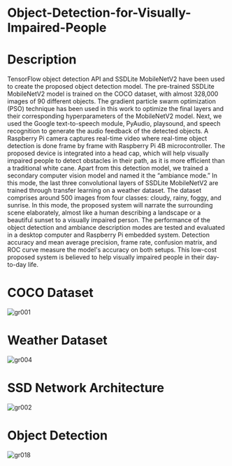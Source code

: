 # Object-Detection-for-Visually-Impaired-People

# Description
TensorFlow object detection API and SSDLite MobileNetV2 have been used to create the proposed object detection model. The pre-trained SSDLite MobileNetV2 model is trained on the COCO dataset, with almost 328,000 images of 90 different objects. The gradient particle swarm optimization (PSO) technique has been used in this work to optimize the final layers and their corresponding hyperparameters of the MobileNetV2 model. Next, we used the Google text-to-speech module, PyAudio, playsound, and speech recognition to generate the audio feedback of the detected objects. A Raspberry Pi camera captures real-time video where real-time object detection is done frame by frame with Raspberry Pi 4B microcontroller. The proposed device is integrated into a head cap, which will help visually impaired people to detect obstacles in their path, as it is more efficient than a traditional white cane. Apart from this detection model, we trained a secondary computer vision model and named it the “ambiance mode.” In this mode, the last three convolutional layers of SSDLite MobileNetV2 are trained through transfer learning on a weather dataset. The dataset comprises around 500 images from four classes: cloudy, rainy, foggy, and sunrise. In this mode, the proposed system will narrate the surrounding scene elaborately, almost like a human describing a landscape or a beautiful sunset to a visually impaired person. The performance of the object detection and ambiance description modes are tested and evaluated in a desktop computer and Raspberry Pi embedded system. Detection accuracy and mean average precision, frame rate, confusion matrix, and ROC curve measure the model's accuracy on both setups. This low-cost proposed system is believed to help visually impaired people in their day-to-day life.

# COCO Dataset

![gr001](https://github.com/samiha-akh/Object-Detection-for-Visually-Impaired-People/assets/156142386/9f86a857-90fc-466e-a388-47f561bea2b7)

# Weather Dataset

![gr004](https://github.com/samiha-akh/Object-Detection-for-Visually-Impaired-People/assets/156142386/b51aca87-1a76-4987-91b3-3fd979e1ffa9)

# SSD Network Architecture
![gr002](https://github.com/samiha-akh/Object-Detection-for-Visually-Impaired-People/assets/156142386/a5078253-dd82-4b06-90e0-240ad39fe298)

# Object Detection

![gr018](https://github.com/samiha-akh/Object-Detection-for-Visually-Impaired-People/assets/156142386/7be623e8-8060-4820-a3e8-5d119e1fa894)





